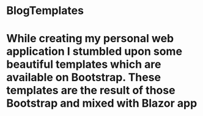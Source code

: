 # BlogTemplates
# While creating my personal web application I stumbled upon some beautiful templates which are available on Bootstrap. These templates are the result of those Bootstrap and mixed with Blazor app
